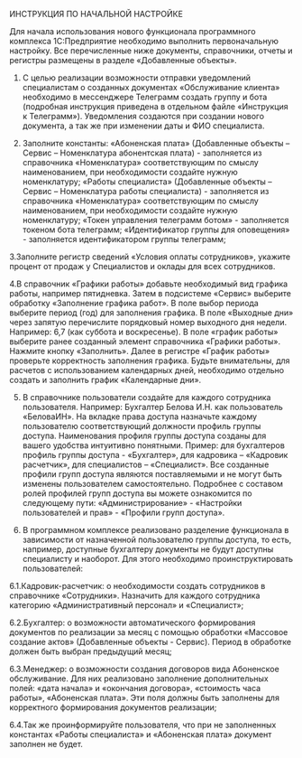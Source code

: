 ИНСТРУКЦИЯ ПО НАЧАЛЬНОЙ НАСТРОЙКЕ

Для начала использования нового функционала программного комплекса 1С:Предприятие необходимо выполнить первоначальную настройку. Все перечисленные ниже документы, справочники, отчеты и регистры размещены в разделе «Добавленные объекты».
1.	С целью реализации возможности отправки уведомлений специалистам о созданных документах «Обслуживание клиента» необходимо в мессенджере Телеграмм создать группу и бота (подробная инструкция приведена в отдельном файле «Инструкция к Телеграмм»). Уведомления создаются при создании нового документа, а так же при изменении даты и ФИО специалиста.

2.	Заполните константы: 
«Абоненская плата» (Добавленные объекты – Сервис – Номенклатура абонентская плата) - заполняется из справочника «Номенклатура» соответствующим по смыслу наименованием, при необходимости создайте нужную номенклатуру; 
«Работы специалиста» (Добавленные объекты – Сервис – Номенклатура работы специалиста) - заполняется из справочника «Номенклатура» соответствующим по смыслу наименованием, при необходимости создайте нужную номенклатуру; 
«Токен управления телеграмм ботом» - заполняется токеном бота телеграмм; «Идентификатор группы для оповещения» - заполняется идентификатором группы телеграмм;

3.Заполните регистр сведений «Условия оплаты сотрудников», укажите процент от продаж у Специалистов и оклады для всех сотрудников.

4.В справочник «Графики работы» добавьте необходимый вид графика работы, например пятидневка. Затем в подсистеме «Сервис» выберите обработку «Заполнение графика работ». В поле выбор периода выберите период (год) для заполнения графика. В поле «Выходные дни» через запятую перечислите порядковый номер выходного дня недели. Например: 6,7 (как суббота и воскресенье). В поле «график работы» выберите ранее созданный элемент справочника «Графики работы». Нажмите кнопку «Заполнить». Далее в регистре «График работы» проверьте корректность заполнения графика. Будьте внимательны, для расчетов с использованием календарных дней, необходимо отдельно создать и заполнить график «Календарные дни».

5. В справочнике пользователи создайте для каждого сотрудника пользователя. Например: Бухгалтер Белова И.Н. как пользователь «БеловаИН». На вкладке права доступа назначьте каждому пользователю соответствующий должности профиль группы доступа. Наименования профиля группы доступа созданы для вашего удобства интуитивно понятными. Пример: для бухгалтеров профиль группы доступа - «Бухгалтер», для кадровика – «Кадровик расчетчик», для специалистов – «Специалист». Все созданные профили групп доступа являются поставляемыми и не могут быть изменены пользователем самостоятельно. Подробнее с составом ролей профилей групп доступа вы можете ознакомится по следующему пути: «Администрирование» - «Настройки пользователей и прав» - «Профили групп доступа».

6. В программном комплексе реализовано разделение функционала в зависимости от назначенной пользователю группы доступа, то есть, например, доступные бухгалтеру документы не будут доступны специалисту и наоборот.
Для этого необходимо проинструктировать пользователей:

6.1.Кадровик-расчетчик: о необходимости создать сотрудников в справочнике «Сотрудники». Назначить для каждого сотрудника категорию «Административный персонал» и «Специалист»;

6.2.Бухгалтер: о возможности автоматического формирования документов по реализации за месяц с помощью обработки «Массовое создание актов» (Добавленные объекты - Сервис). Период в обработке должен быть выбран предыдущий месяц;

6.3.Менеджер: о возможности создания договоров вида Абоненское обслуживание. Для них реализовано заполнение дополнительных полей: «дата начала» и «окончания договора», «стоимость часа работы», «Абоненская плата». Эти поля должны быть заполнены для корректного формирования документов реализации;

6.4.Так же проинформируйте пользователя, что при не заполненных константах «Работы специалиста» и «Абоненская плата» документ заполнен не будет.
